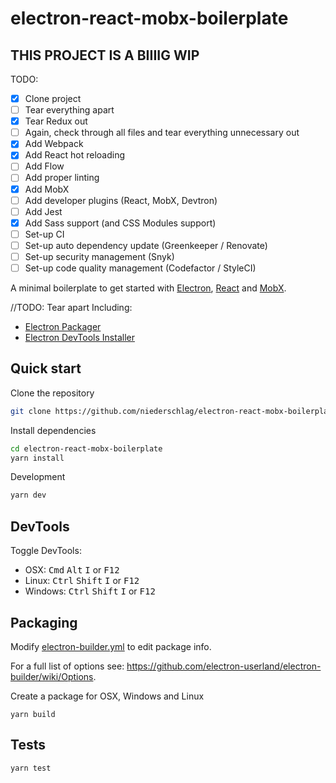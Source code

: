 # electron-react-mobx-boilerplate

## THIS PROJECT IS A BIIIIG WIP
TODO:
- [x] Clone project
- [ ] Tear everything apart
- [x] Tear Redux out
- [ ] Again, check through all files and tear everything unnecessary out
- [x] Add Webpack
- [x] Add React hot reloading
- [ ] Add Flow
- [ ] Add proper linting
- [x] Add MobX
- [ ] Add developer plugins (React, MobX, Devtron)
- [ ] Add Jest
- [x] Add Sass support (and CSS Modules support)
- [ ] Set-up CI
- [ ] Set-up auto dependency update (Greenkeeper / Renovate)
- [ ] Set-up security management (Snyk)
- [ ] Set-up code quality management (Codefactor / StyleCI)

A minimal boilerplate to get started with [Electron](http://electron.atom.io/), [React](https://facebook.github.io/react/) and [MobX](https://mobx.js.org/).

//TODO: Tear apart
Including:

* [Electron Packager](https://github.com/electron-userland/electron-packager)
* [Electron DevTools Installer](https://github.com/MarshallOfSound/electron-devtools-installer)

## Quick start

Clone the repository
```bash
git clone https://github.com/niederschlag/electron-react-mobx-boilerplate.git
```

Install dependencies
```bash
cd electron-react-mobx-boilerplate
yarn install
```

Development
```bash
yarn dev
```

## DevTools

Toggle DevTools:

* OSX: <kbd>Cmd</kbd> <kbd>Alt</kbd> <kbd>I</kbd> or <kbd>F12</kbd>
* Linux: <kbd>Ctrl</kbd> <kbd>Shift</kbd> <kbd>I</kbd> or <kbd>F12</kbd>
* Windows: <kbd>Ctrl</kbd> <kbd>Shift</kbd> <kbd>I</kbd> or <kbd>F12</kbd>

## Packaging

Modify [electron-builder.yml](./electron-builder.yml) to edit package info.

For a full list of options see: https://github.com/electron-userland/electron-builder/wiki/Options.

Create a package for OSX, Windows and Linux
```
yarn build
```

## Tests

```
yarn test
```

